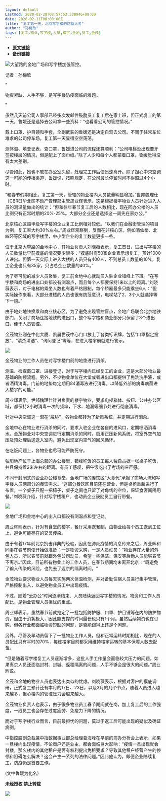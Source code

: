```yaml
---
layout: default
Lastmod: 2020-02-28T08:57:53.330946+00:00
date: 2020-02-11T00:00:00Z
title: "复工第一天，北京写字楼的防疫大考"
author: "孙梅欣"
tags: [复工,物业,写字楼,人员,楼宇,金地,员工,金茂]
---
```


* [**原文链接**](http://mp.weixin.qq.com/s?__biz=MjM5NTE0ODc2Nw==&mid=2650463004&idx=1&sn=78b273e55a9de52c6fa873bd78980e7e&chksm=bef29dac898514ba65ce32cf2dfa5bb8af902bdb8763073ee92e0f99076d929c0c0b4af788e2#rd)
* [**备份链接**](http://archive.today/t54bA)


![](/images/post/f34460d53a9632b0c03bf88537006a0d.jpg)大望路的金地广场和写字楼加强管控。

记者：孙梅欣

“

  

物资紧缺、人手不够，是写字楼防疫面临的难题。

  

”

虽然几天前公司人事部已经多次发邮件鼓励员工复工后在家上班，但正式复工的第一天，鲁媛还是选择去公司拿一些资料：“也看看公司的管控情况。”  

戴上口罩、护目镜和手套，全副武装的鲁媛还是决定自驾去公司。不同于往常车位难求的公司停车场，复工第一天显得空空荡荡。

测体温、填登记表、查口罩，鲁媛进公司的流程还算顺利：“公司电梯没出现要牙签按楼层的情况，但是配上了面巾纸。”除了人少和每个人都蒙着口罩，鲁媛觉得没有太大差别。

尽管如此，她也不敢在办公室久留，处理完工作后便迅速离开。除了担心中央空调这一可能的传播渠道，鲁媛说，按照规定，在公司最长停留时间不得超过4个小时。

“和春节假期相比，复工第一天，管辖的物业楼内人员数量明显增加。”世邦魏理仕（CBRE)华北区不动产管理部主管周业辉表示，这是根据楼宇物业人员针对进入人员的测温量做出的统计：“但和往年春节复工后的人数相比，现在回办公楼的人员比例只有正常时期的20%-25%。大部分企业还是选择这一周先在家办公。”

北京核心区超甲级写字楼的企业复工比例相对较低。“以我们在金融街管理的项目为例，复工率大约30%左右。”周业辉观察到，反而在非核心区，例如酒仙桥、北四环等区域的写字楼里，中小型企业的复工数量更多一些。

位于北京大望路的金地中心，其物业负责人刘晓薇表示，复工首日，进出写字楼的人员数量比早前摸底的情况要少很多：“摸底时有50家企业表示想复工，预计1000人进出。但第一天实际上进入大楼的人员只有400人，不到总员工数量的10%，复工企业也只有35家，只占总企业数量的40%。”

为了尽可能的减少人员聚集，复工前金地中心就动员入驻企业错峰上下班。“在写字楼和商场的进出口处都设有测温点，而且每个人都要保持1米以上的距离。”刘晓薇表示，对于电梯的乘坐人数也有着严格限制，每个轿厢最多只能乘坐6人：“但实际操作来看，大部分进楼的人员也很有防范意识，电梯站了2、3个人就选择等下一趟。”

由于地处地铁换乘和商业核心区，为了避免出现管控盲点，金地广场联合北京地铁部门，关闭了商场连接地铁的进出口，整个写字楼和商业部分只保留了3个进出口，便于人员管控。

金茂物业则在中化大厦、凯晨世茂中心门口放上了各类标识牌，包括“口罩指定投放”、“清杀清洁”、“询问登记”等等，在进入楼宇前就进行警示。

![](/images/post/b8ca8b3a7ab4cc88976e0b822857f137.jpg)

金茂物业的工作人员在对写字楼门前的地垫进行消杀。

测温、检查戴口罩、进楼登记，对于写字楼内已经复工的企业，这是大部分物业最基础的防控流程。另外，不少物业单位在大堂或者进出口都提供了免洗洗手液，或者酒精消毒。门前的地垫每定期用84消毒液进行消毒，以降低外部的病毒病菌进入楼宇的可能。”

周业辉表示，世邦魏理仕针对负责的楼宇物业，要求电梯箱体、按钮、公共办公区域，都保持2小时消毒一次的频率，下水、地漏等细节处进行彻底消毒。

针对中央空调这一潜在“威胁”，各物业都转为了新风系统，并定期进行消杀。

金地中心在物业进行消杀的同时，要求入驻企业在各自的进风口，定期喷洒消毒水。金茂物业对中央空调进行定期消杀的同时，启用正压新风系统，将室外空气加压及预处理后送送入室内，避免出现室内空气的回风循环。

在吃饭问题上，各物业也尽可能严防死守。

弘阳地产位于上海总部的办公楼里，错峰吃饭的员工每人独自占据一张桌子吃饭，并且保持着2米左右的距离。有员工感叹，把午饭吃出了考场的庄严感。

不同于封闭式的企业办公楼食堂，金地广场的餐饮区“大食代”承担了商场人流和写字楼人员两部分的餐饮需求。“这部分餐饮区目前还在营业，但是桌椅重新进行了布置，一个桌子只配一把椅子，桌子之间也只留了对角线的空位，保证食客间隔用餐。”刘晓薇介绍，针对写字楼租户，也动员企业鼓励员工自行带餐。

![](/images/post/e273c6849008d1abc52398b5e0b4523c.jpg)

金地广场和金地中心的出入口都设有测温点和登记处。

周业辉则表示，针对有食堂的楼宇，餐厅采用送餐制，由物业给每个员工送到工位上，避免可能存在的交叉传染。

由于有着17年前北京抗击非典的经验，因此在肺炎疫情的消息传来之后，周业辉和同事在春节前便开始做准备：一是物资采购，一是人员动员：“物业存在大量的外包人员，所以春节前就跟外包公司动员，希望一些保洁、保安等后勤人员能够春节不离京。”因此，目前所有物业上的工作人员，在春节期间均未离开北京：“既避免了输入传染的风险，也免去了返京的隔离时间。“

金茂物业要求物业人员每天实施两次体温检测，并对备勤住宿人员进行集中管理，严格控制出入，以避免物业员工中出现疫情。

不过，随着“云办公”时间逐渐结束、人员陆续返回写字楼的情况，物资和工作人员配比，是物业管理人员担忧的重点。

周业辉表示，虽然春节前就抢定了一批包括防护服、口罩、护目镜等在内的防护物资，但由于消耗极大，因此能支撑的时间最长也只有1个月。虽然后续物资也在订购，但各行业都面临物资短缺的问题，是否能跟得上还是个问题。

另外，尽管及早动员留下了一批物业工作人员，但和正常运转时期相比，现在的人员配比只有平时的70%，每栋楼宇目前都采用维持楼宇运转的基本保障人数去配备。

“但是随着写字楼复工人员逐渐增多，这批人手工作量会面临较大压力的问题。如果离京人员还面临封村、封城、返程隔离的问题，人手不够会是很大的问题。”周业辉说。

金茂和金地的物业人员也表达出类似的忧虑。刘晓薇表示，根据对客户的摸底调研，正式复工预计还有本月的17日、23日，以及3月的几个节点，随着人员进入越来越多，担心楼内的管控压力会越来越大。

金茂物业负责人也表示，由于很多物业员工春节期间就在岗，加上复工后的工作强度，一线员工也会存在过度疲劳、免疫力下降的情况。

而对于写字楼行业而言，目前最担忧的问题，莫过于返工后可能出现的疑似及确证病例。

中指控股副总裁兼中指数据事业部总经理葛海峰在早前的商办分析会上表示，如果一旦楼内出现疫情，不论商户还是业主，都会面临巨大影响：“疫情一旦出现就会封楼，那么楼内的其他租户是否有权利提出免租要求？导致其他租户经营产生的停顿和阻碍怎么解决？这会产生一系列的法律问题。”因此他认为，即便企业陆续复工，防疫仍是首要工作。

(文中鲁媛为化名）

  

**未经授权 禁止转载**

  

  

![](/images/post/3ef9527fd7edfb43b0c70486c7a956af.jpg)


